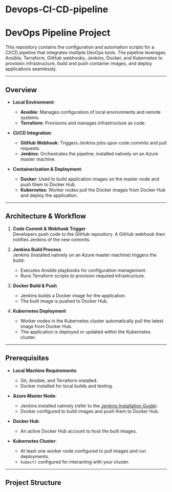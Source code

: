 # Devops-CI-CD-pipeline
# DevOps Pipeline Project

This repository contains the configuration and automation scripts for a CI/CD pipeline that integrates multiple DevOps tools. The pipeline leverages Ansible, Terraform, GitHub webhooks, Jenkins, Docker, and Kubernetes to provision infrastructure, build and push container images, and deploy applications seamlessly.

---

## Overview

- **Local Environment**:  
  - **Ansible**: Manages configuration of local environments and remote systems.  
  - **Terraform**: Provisions and manages infrastructure as code.

- **CI/CD Integration**:  
  - **GitHub Webhook**: Triggers Jenkins jobs upon code commits and pull requests.  
  - **Jenkins**: Orchestrates the pipeline; installed natively on an Azure master machine.

- **Containerization & Deployment**:  
  - **Docker**: Used to build application images on the master node and push them to Docker Hub.  
  - **Kubernetes**: Worker nodes pull the Docker images from Docker Hub and deploy the application.

---

## Architecture & Workflow

1. **Code Commit & Webhook Trigger**  
   Developers push code to the GitHub repository. A GitHub webhook then notifies Jenkins of the new commits.

2. **Jenkins Build Process**  
   Jenkins (installed natively on an Azure master machine) triggers the build:
   - Executes Ansible playbooks for configuration management.
   - Runs Terraform scripts to provision required infrastructure.

3. **Docker Build & Push**  
   - Jenkins builds a Docker image for the application.
   - The built image is pushed to Docker Hub.

4. **Kubernetes Deployment**  
   - Worker nodes in the Kubernetes cluster automatically pull the latest image from Docker Hub.
   - The application is deployed or updated within the Kubernetes cluster.

---

## Prerequisites

- **Local Machine Requirements**:
  - Git, Ansible, and Terraform installed.
  - Docker installed for local builds and testing.

- **Azure Master Node**:
  - Jenkins installed natively (refer to the [Jenkins Installation Guide](https://www.jenkins.io/doc/book/installing/)).
  - Docker configured to build images and push them to Docker Hub.
  
- **Docker Hub**:
  - An active Docker Hub account to host the built images.

- **Kubernetes Cluster**:
  - At least one worker node configured to pull images and run deployments.
  - `kubectl` configured for interacting with your cluster.

---

## Project Structure

